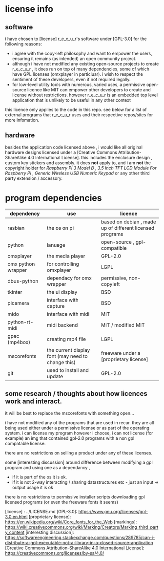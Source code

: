 # license info

## software

i have chosen to [license] r_e_c_u_r's software under [GPL-3.0] for the following reasons:

- i agree with the copy-left philosophy and want to empower the users, ensuring it remains (as intended) an open community project.
- although i have not modified any existing open-source projects to create r_e_c_u_r , it does run on top of many dependencies, some of which have GPL licenses (omxplayer in particluar). i wish to respect the sentiment of these developers, even if not required legally.
- for low-level utility tools with numerous, varied uses, a permissive open-source licence like MIT can empower other developers to create and license without restrictions. however r_e_c_u_r is an embedded top level application that is unlikely to be useful in any other context

this licence only applies to the code in this repo. see below for a list of external programs that r_e_c_u_r uses and their respective repos/sites for more infomation.

## hardware

besides the application code licensed above , i would like all original hardware designs licensed under a [Creative Commons Attribution-ShareAlike 4.0 International License]. this includes the enclosure design , custom key stickers and assembly. it does __not__ apply to, and i am __not__ the copyright holder for _Raspberry Pi 3 Model B_ , _3.5 Inch TFT LCD Module For Raspberry Pi_ , _Generic Wireless USB Numeric Keypad_ or any other third party extension / accessory.

# program dependencies

dependency | use | licence
--- | --- | ---
rasbian | the os on pi | based on debian , made up of different licensed programs
python | lanuage | open-source , gpl-compatible
omxplayer | the media player | GPL-2.0
omx python wrapper | for controlling omxplayer | LGPL
dbus-python | dependacy for omx wrapper | permissive, non-copyleft
tkinter | the ui display | BSD
picamera | interface with capture | BSD
mido | interface with midi | MIT
python-rt-midi | midi backend | MIT / modified MIT
gpac (mp4box) | creating mp4 file | LGPL
mscorefonts | the current display font (may need to change this) | freeware under a [proprietary license]
git | used to install and update | GPL-2.0

## some research / thoughts about how licences work and interact.

it will be best to replace the mscorefonts with something open...

i have not modified any of the programs that are used in recur. they are all being used either under a permissive license or as part of the operating system. i can license my program however i choose, i can not license (for example) an img that contained gpl-2.0 programs with a non gpl compatable license.

there are no restrictions on selling a product under any of these licenses.

some [interesting discussion] around difference between modifying a gpl program and using one as a dependancy , 
- if it is part of the os it is ok.
- if it is not 2-way interacting / sharing datastructures etc - just an input -> output usage it is ok

there is no restrictions to permissive installer scripts downloading gpl licensed programs (or even the freeware fonts it seems) 

[license] : ../LICENSE.md
[GPL-3.0]: https://www.gnu.org/licenses/gpl-3.0.en.html
[proprietary license]: https://en.wikipedia.org/wiki/Core_fonts_for_the_Web
[markings]: https://wiki.creativecommons.org/wiki/Marking/Creators/Marking_third_party_content
[interesting discussion]: https://softwareengineering.stackexchange.com/questions/289785/can-i-distribute-a-gpl-executable-not-a-library-in-a-closed-source-application
[Creative Commons Attribution-ShareAlike 4.0 International License]: https://creativecommons.org/licenses/by-sa/4.0/
